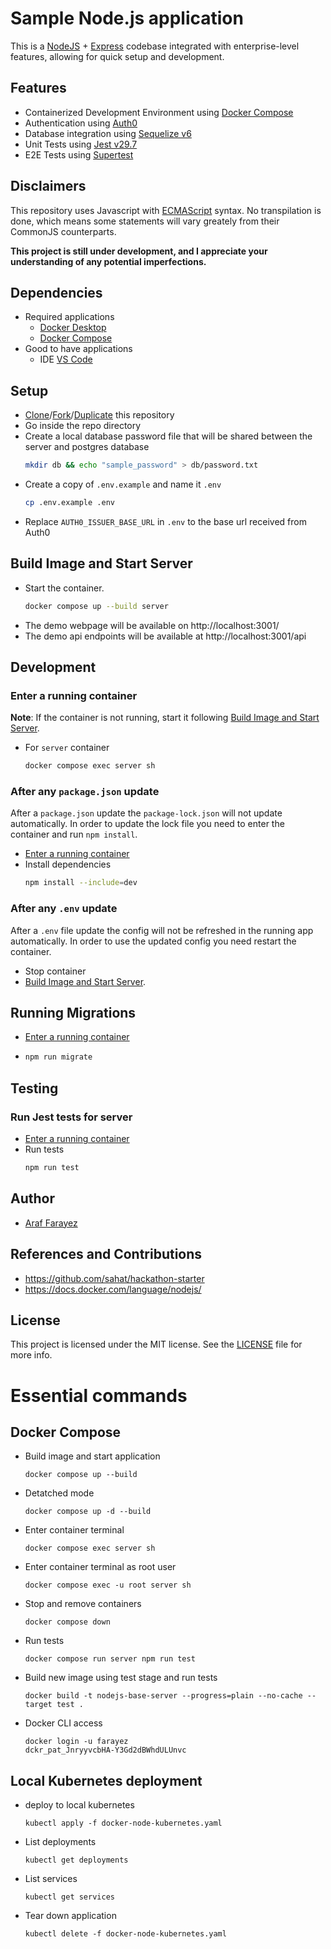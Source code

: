 # Sample Node.js application

This is a [NodeJS](https://nodejs.org/dist/latest-v21.x/docs/api/) + [Express](https://expressjs.com/en/4x/api.html) codebase integrated with enterprise-level features, allowing for quick setup and development.

## Features
- Containerized Development Environment using [Docker Compose](https://docs.docker.com/compose/)
- Authentication using [Auth0](https://auth0.com/)
- Database integration using [Sequelize v6](https://sequelize.org/docs/v6/)
- Unit Tests using [Jest v29.7](https://jestjs.io/docs/getting-started)
- E2E Tests using [Supertest](https://www.npmjs.com/package/supertest)

## Disclaimers

This repository uses Javascript with [ECMAScript](https://nodejs.org/api/esm.html) syntax. No transpilation is done, which means some statements will vary greately from their CommonJS counterparts.

**This project is still under development, and I appreciate your understanding of any potential imperfections.**

## Dependencies

- Required applications
    - [Docker Desktop](https://www.docker.com/products/docker-desktop/)
    - [Docker Compose](https://docs.docker.com/compose/)
- Good to have applications
    - IDE [VS Code](https://code.visualstudio.com/)

## Setup

- [Clone](https://docs.github.com/en/repositories/creating-and-managing-repositories/cloning-a-repository)/[Fork](https://docs.github.com/en/pull-requests/collaborating-with-pull-requests/working-with-forks/fork-a-repo)/[Duplicate](https://docs.github.com/en/repositories/creating-and-managing-repositories/duplicating-a-repository) this repository
- Go inside the repo directory
- Create a local database password file that will be shared between the server and postgres database
    ```bash
    mkdir db && echo "sample_password" > db/password.txt
    ```
- Create a copy of `.env.example` and name it `.env`
    ```bash
    cp .env.example .env
    ```
- Replace `AUTH0_ISSUER_BASE_URL` in `.env` to the base url received from Auth0

## Build Image and Start Server
- Start the container.
    ```bash
    docker compose up --build server
    ```
- The demo webpage will be available on http://localhost:3001/
- The demo api endpoints will be available at http://localhost:3001/api

## Development

### Enter a running container

**Note**: If the container is not running, start it following [Build Image and Start Server](#build-image-and-start-server).

- For `server` container
    ```bash
    docker compose exec server sh
    ```

### After any `package.json` update

After a `package.json` update the `package-lock.json` will not update automatically. In order to update the lock file you need to enter the container and run `npm install`.

- [Enter a running container](#enter-a-running-container)
- Install dependencies
    ```bash
    npm install --include=dev
    ```

### After any `.env` update

After a `.env` file update the config will not be refreshed in the running app automatically. In order to use the updated config you need restart the container.

- Stop container
- [Build Image and Start Server](#build-image-and-start-server).

## Running Migrations
- [Enter a running container](#enter-a-running-container)
- 
    ```bash
    npm run migrate
    ```

## Testing

### Run Jest tests for server
- [Enter a running container](#enter-a-running-container)
- Run tests
    ```bash
    npm run test
    ```

## Author

- [Araf Farayez](https://github.com/farayez)

## References and Contributions

- https://github.com/sahat/hackathon-starter
- https://docs.docker.com/language/nodejs/

## License

This project is licensed under the MIT license. See the [LICENSE](./LICENSE) file for more info.

# Essential commands

## Docker Compose
- Build image and start application
    ```
    docker compose up --build
    ```
- Detatched mode
    ```
    docker compose up -d --build
    ```
- Enter container terminal
    ```
    docker compose exec server sh
    ```
- Enter container terminal as root user
    ```
    docker compose exec -u root server sh
    ```
- Stop and remove containers
    ```
    docker compose down
    ```
- Run tests
    ```
    docker compose run server npm run test
    ```
- Build new image using test stage and run tests
    ```
    docker build -t nodejs-base-server --progress=plain --no-cache --target test .
    ```
- Docker CLI access
    ```
    docker login -u farayez
    dckr_pat_JnryyvcbHA-Y3Gd2dBWhdULUnvc
    ```

## Local Kubernetes deployment
- deploy to local kubernetes
    ```
    kubectl apply -f docker-node-kubernetes.yaml
    ```
- List deployments
    ```
    kubectl get deployments
    ```
- List services
    ```
    kubectl get services
    ```
- Tear down application
    ```
    kubectl delete -f docker-node-kubernetes.yaml
    ```
